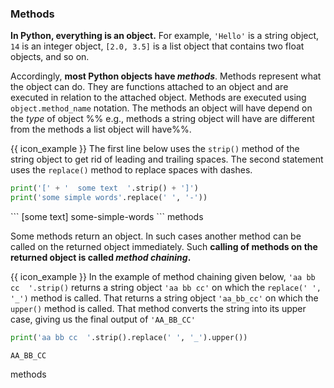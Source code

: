 ### Methods

**In Python, everything is an object.** For example, `'Hello'` is a string object,  `14` is an integer object, `[2.0, 3.5]` is a list object that contains two float objects, and so on.

Accordingly, **most Python objects have _methods_**. Methods represent what the object can do. They are functions attached to an object and are executed in relation to the attached object. Methods are executed using `object.method_name` notation. The methods an object will have depend on the _type_ of object %%&nbsp;e.g., methods a string object will have are different from the methods a list object will have%%.

<tip-box> 

{{ icon_example }} The first line below uses the `strip()` method of the string object to get rid of leading and trailing spaces. The second statement uses the `replace()` method to replace spaces with dashes.

<include src="inputOutput.md" boilerplate>
<span id="input">

```python
print('[' + '  some text  '.strip() + ']')
print('some simple words'.replace(' ', '-'))
```
</span>
<span id="output">
```
[some text]
some-simple-words
```

</span>
</include>

<include src="tryYourOwn.md" boilerplate>
  <span id="program">methods</span>
</include>

</tip-box>

Some methods return an object. In such cases another method can be called on the returned object immediately. Such **calling of methods on the returned object is called _method chaining_.**

<tip-box> 

{{ icon_example }} In the example of method chaining given below, `'aa bb cc  '.strip()` returns a string object `'aa bb cc'` on which the `replace(' ', '_')` method is called. That returns a string object `'aa_bb_cc'` on which the `upper()` method is called. That method converts the string into its upper case, giving us the final output of `'AA_BB_CC'`

<include src="inputOutput.md" boilerplate>
<span id="input">

```python
print('aa bb cc  '.strip().replace(' ', '_').upper())
```
</span>
<span id="output">

```
AA_BB_CC
```
</span>
</include>

<include src="tryYourOwn.md" boilerplate>
  <span id="program">methods</span>
</include>

</tip-box>

<panel type="danger" header=":muscle: Exercise: Remove Extra Spaces" expanded no-close>
  <include src="e-removeExtraSpaces.md" />
</panel><p/>

 

